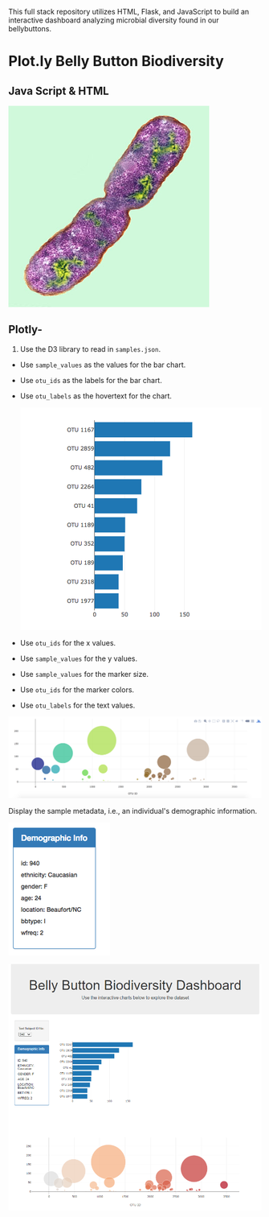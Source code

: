 
This full stack repository utilizes HTML, Flask, and JavaScript to build an interactive dashboard analyzing microbial diversity found in our bellybuttons.    



# Plot.ly  Belly Button Biodiversity 
## Java Script & HTML

![Bacteria by filterforge.com](Images/bacteria.jpg)


## Plotly-

1. Use the D3 library to read in `samples.json`.

* Use `sample_values` as the values for the bar chart.

* Use `otu_ids` as the labels for the bar chart.

* Use `otu_labels` as the hovertext for the chart.

  ![bar Chart](Images/hw01.png)


* Use `otu_ids` for the x values.

* Use `sample_values` for the y values.

* Use `sample_values` for the marker size.

* Use `otu_ids` for the marker colors.

* Use `otu_labels` for the text values.

![Bubble Chart](Images/bubble_chart.png)


Display the sample metadata, i.e., an individual's demographic information.

![hw](Images/hw03.png)

![Dashboard](Images/Dashboard.PNG)

